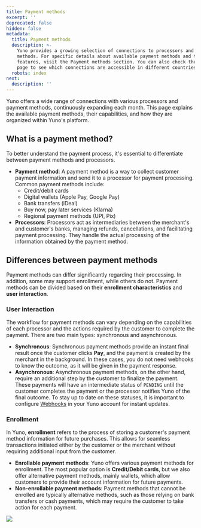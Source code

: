 ```yaml
---
title: Payment methods
excerpt: ''
deprecated: false
hidden: false
metadata:
  title: Payment methods
  description: >-
    Yuno provides a growing selection of connections to processors and payment
    methods. For specific details about available payment methods and their
    features, visit the Payment methods section. You can also check the Coverage
    page to see which connections are accessible in different countries.
  robots: index
next:
  description: ''
---
```

Yuno offers a wide range of connections with various processors and payment methods, continuously expanding each month. This page explains the available payment methods, their capabilities, and how they are organized within Yuno's platform.

## What is a payment method?

To better understand the payment process, it's essential to differentiate between payment methods and processors.

* **Payment method**: A payment method is a way to collect customer payment information and send it to a processor for payment processing. Common payment methods include:
  * Credit/debit cards
  * Digital wallets (Apple Pay, Google Pay)
  * Bank transfers (iDeal)
  * Buy now, pay later services (Klarna) 
  * Regional payment methods (UPI, Pix)
* **Processors**: Processors act as intermediaries between the merchant's and customer's banks, managing refunds, cancellations, and facilitating payment processing. They handle the actual processing of the information obtained by the payment method.

## Differences between payment methods

Payment methods can differ significantly regarding their processing. In addition, some may support enrollment, while others do not. Payment methods can be divided based on their **enrollment characteristics** and **user interaction**.

### User interaction

The workflow for payment methods can vary depending on the capabilities of each processor and the actions required by the customer to complete the payment. There are two main types: synchronous and asynchronous.

* **Synchronous**: Synchronous payment methods provide an instant final result once the customer clicks **Pay**, and the payment is created by the merchant in the background. In these cases, you do not need webhooks to know the outcome, as it will be given in the payment response.
* **Asynchronous**: Asynchronous payment methods, on the other hand, require an additional step by the customer to finalize the payment. These payments will have an intermediate status of `PENDING` until the customer completes the payment or the processor notifies Yuno of the final outcome. To stay up to date on these statuses, it is important to configure [Webhooks](doc:webhooks-1) in your Yuno account for instant updates.

### Enrollment

In Yuno, **enrollment** refers to the process of storing a customer's payment method information for future purchases. This allows for seamless transactions initiated either by the customer or the merchant without requiring additional input from the customer.

* **Enrollable payment methods**: Yuno offers various payment methods for enrollment. The most popular option is **Credit/Debit cards**, but we also offer alternative payment methods, mainly wallets, which allow customers to provide their account information for future payments.
* **Non-enrollable payment methods**: Payment methods that cannot be enrolled are typically alternative methods, such as those relying on bank transfers or cash payments, which may require the customer to take action for each payment.

<Image align="center" src="https://files.readme.io/d965e232b43c86df6cd11c21e576eb7821786426f8e38373256ee9a88cae3c37-Payment_methods.png" />
